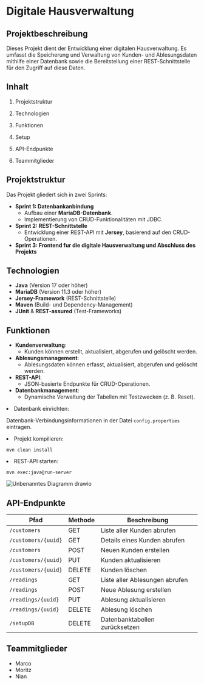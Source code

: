 <h1>Digitale Hausverwaltung</h1>

<h2>Projektbeschreibung</h2>
<p>
Dieses Projekt dient der Entwicklung einer digitalen Hausverwaltung. Es umfasst die Speicherung und Verwaltung
von Kunden- und Ablesungsdaten mithilfe einer Datenbank sowie die Bereitstellung einer REST-Schnittstelle für
den Zugriff auf diese Daten.
</p>

<h2>Inhalt</h2>
<ol>
<li><p>Projektstruktur</p></li>
<li><p>Technologien</p></li>
<li><p>Funktionen</p></li>
<li><p>Setup</p></li>
<li><p>API-Endpunkte</p></li>
<li><p>Teammitglieder</p></li>
</ol>

<h2 id="projektstruktur">Projektstruktur</h2>
<p>
Das Projekt gliedert sich in zwei Sprints:
</p>
<ul>
<li><strong>Sprint 1: Datenbankanbindung</strong>
<ul>
<li>Aufbau einer <strong>MariaDB-Datenbank</strong>.</li>
<li>Implementierung von CRUD-Funktionalitäten mit JDBC.</li>
</ul>
</li>
<li><strong>Sprint 2: REST-Schnittstelle</strong>
<ul>
<li>Entwicklung einer REST-API mit <strong>Jersey</strong>, basierend auf den CRUD-Operationen.</li>
</ul>
<li><strong>Sprint 3: Frontend fur die digitale Hausverwaltung und Abschluss
des Projekts</strong>
</li>
</ul>

<h2 id="technologien">Technologien</h2>
<ul>
<li><strong>Java</strong> (Version 17 oder höher)</li>
<li><strong>MariaDB</strong> (Version 11.3 oder höher)</li>
<li><strong>Jersey-Framework</strong> (REST-Schnittstelle)</li>
<li><strong>Maven</strong> (Build- und Dependency-Management)</li>
<li><strong>JUnit</strong> &amp; <strong>REST-assured</strong> (Test-Frameworks)</li>
</ul>

<h2 id="funktionen">Funktionen</h2>
<ul>
<li><strong>Kundenverwaltung</strong>:
<ul>
<li>Kunden können erstellt, aktualisiert, abgerufen und gelöscht werden.</li>
</ul>
</li>
<li><strong>Ablesungsmanagement</strong>:
<ul>
<li>Ablesungsdaten können erfasst, aktualisiert, abgerufen und gelöscht werden.</li>
</ul>
</li>
<li><strong>REST-API</strong>:
<ul>
<li>JSON-basierte Endpunkte für CRUD-Operationen.</li>
</ul>
</li>
<li><strong>Datenbankmanagement</strong>:
<ul>
<li>Dynamische Verwaltung der Tabellen mit Testzwecken (z. B. Reset).</li>
</ul>
</li>
</ul>

<li>Datenbank einrichten:
<p>Datenbank-Verbindungsinformationen in der Datei <code>config.properties</code> eintragen.</p>
</li>
<li>Projekt kompilieren:
<pre><code>mvn clean install</code></pre>
</li>
<li>REST-API starten:
<pre><code>mvn exec:java@run-server</code></pre>
</li>
</ol>
</li>
</ol>

![Unbenanntes Diagramm drawio](https://github.com/user-attachments/assets/f383803b-c271-4185-ad73-0d15b48e2bb8)

<h2 id="api-endpunkte">API-Endpunkte</h2>
<table>
<thead>
<tr>
<th>Pfad</th>
<th>Methode</th>
<th>Beschreibung</th>
</tr>
</thead>
<tbody>
<tr>
<td><code>/customers</code></td>
<td>GET</td>
<td>Liste aller Kunden abrufen</td>
</tr>
<tr>
<td><code>/customers/{uuid}</code></td>
<td>GET</td>
<td>Details eines Kunden abrufen</td>
</tr>
<tr>
<td><code>/customers</code></td>
<td>POST</td>
<td>Neuen Kunden erstellen</td>
</tr>
<tr>
<td><code>/customers/{uuid}</code></td>
<td>PUT</td>
<td>Kunden aktualisieren</td>
</tr>
<tr>
<td><code>/customers/{uuid}</code></td>
<td>DELETE</td>
<td>Kunden löschen</td>
</tr>
<tr>
<td><code>/readings</code></td>
<td>GET</td>
<td>Liste aller Ablesungen abrufen</td>
</tr>
<tr>
<td><code>/readings</code></td>
<td>POST</td>
<td>Neue Ablesung erstellen</td>
</tr>
<tr>
<td><code>/readings/{uuid}</code></td>
<td>PUT</td>
<td>Ablesung aktualisieren</td>
</tr>
<tr>
<td><code>/readings/{uuid}</code></td>
<td>DELETE</td>
<td>Ablesung löschen</td>
</tr>
<tr>
<td><code>/setupDB</code></td>
<td>DELETE</td>
<td>Datenbanktabellen zurücksetzen</td>
</tr>
</tbody>
</table>

<h2 id="teammitglieder">Teammitglieder</h2>
<ul>
<li>Marco</li>
<li>Moritz</li>
<li>Nian</li>

